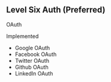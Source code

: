 ## Level Six Auth (Preferred)

OAuth

Implemented   

- Google OAuth
- Facebook OAuth
- Twitter OAuth
- Github OAuth
- LinkedIn OAuth